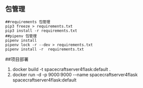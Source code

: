 ## 包管理
```
##requirements 包管理
pip3 freeze > requirements.txt
pip3 install -r requirements.txt
##pipenv 包管理
pipenv install
pipenv lock -r --dev > requirements.txt
pipenv install -r  requirements.txt
```

##项目部署
1. docker build -t spacecraftserver4flask:default .
2. docker run -d -p 9000:9000 --name spacecraftserver4flask spacecraftserver4flask:default
